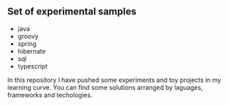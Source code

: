 Set of experimental samples
---
- java
- groovy
- spring
- hibernate
- sql
- typescript

In this repository I have pushed some experiments and toy projects in my learning curve.
You can find some solutions arranged by laguages, frameworks and techologies.


